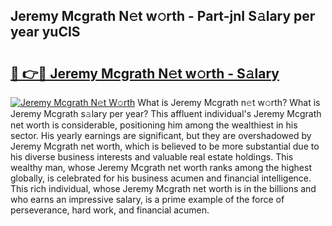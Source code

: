 ## Jeremy Mcgrath N𝚎t w𝚘rth - Part-jnI S𝚊lary per year yuCIS

# <h2><a href="http://gc1mc4.nevu.top/?p=Jeremy+Mcgrath">🔗 👉🔴 Jeremy Mcgrath N𝚎t w𝚘rth - S𝚊lary</a></h2>

[![Jeremy Mcgrath N𝚎t W𝚘rth](https://i.imgur.com/Oavwk0R.jpeg)](http://gc1mc4.nevu.top/?p=Jeremy+Mcgrath)
What is Jeremy Mcgrath n𝚎t w𝚘rth? What is Jeremy Mcgrath s𝚊lary per year?
This affluent individual's Jeremy Mcgrath net worth is considerable, positioning him among the wealthiest in his sector. His yearly earnings are significant, but they are overshadowed by Jeremy Mcgrath net worth, which is believed to be more substantial due to his diverse business interests and valuable real estate holdings. This wealthy man, whose Jeremy Mcgrath net worth ranks among the highest globally, is celebrated for his business acumen and financial intelligence. This rich individual, whose Jeremy Mcgrath net worth is in the billions and who earns an impressive salary, is a prime example of the force of perseverance, hard work, and financial acumen.
